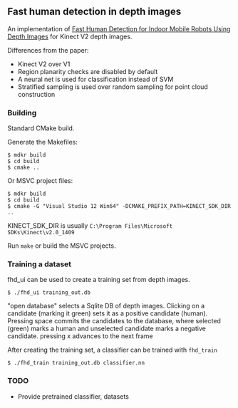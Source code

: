 ## Fast human detection in depth images

An implementation of [Fast Human Detection for Indoor Mobile Robots Using Depth Images](http://www.cs.cmu.edu/~mmv/papers/13icra-CoBotPeopleDetection.pdf) for Kinect V2 depth images.

Differences from the paper:
* Kinect V2 over V1
* Region planarity checks are disabled by default
* A neural net is used for classification instead of SVM
* Stratified sampling is used over random sampling for point cloud construction

### Building

Standard CMake build.

Generate the Makefiles:
```
$ mdkr build
$ cd build
$ cmake ..
```

Or MSVC project files:
```
$ mdkr build
$ cd build
$ cmake -G "Visual Studio 12 Win64" -DCMAKE_PREFIX_PATH=KINECT_SDK_DIR ..
```
KINECT_SDK_DIR is usually `C:\Program Files\Microsoft SDKs\Kinect\v2.0_1409`

Run `make` or build the MSVC projects.

### Training a dataset

fhd_ui can be used to create a training set from depth images.
```
$ ./fhd_ui training_out.db
```
"open database" selects a Sqlite DB of depth images. Clicking on a candidate (marking it green) sets it as a positive candidate (human).
Pressing space commits the candidates to the database, where selected (green) marks a human and unselected candidate marks a negative candidate.
pressing x advances to the next frame

After creating the training set, a classifier can be trained with `fhd_train`

```
$ ./fhd_train training_out.db classifier.nn
```

### TODO
* Provide pretrained classifier, datasets
